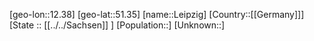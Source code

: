 ﻿---
location: [51.35,12.38]
mapzoom: [7,12] 
mapmarker: city 
type: City
tags:
- geo/City


SpocWebEntityId: 31925
isDeleted: false
confidential: public

---
[geo-lon::12.38]
[geo-lat::51.35]
[name::Leipzig]
[Country::[[Germany]]]
[State :: [[../../Sachsen]] ]
[Population::]
[Unknown::]


